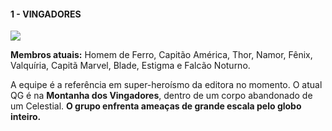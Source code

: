 #### 1 - VINGADORES

![](https://eb6f93.a2cdn1.secureserver.net/wp-content/uploads/2022/04/todas-equipes-marvel-250422-7.jpg)


**Membros atuais:** Homem de Ferro, Capitão América, Thor, Namor, Fênix, Valquíria, Capitã Marvel, Blade, Estigma e Falcão Noturno.

A equipe é a referência em super-heroísmo da editora no momento. O atual QG é na **Montanha dos Vingadores**, dentro de um corpo abandonado de um Celestial. **O grupo enfrenta ameaças de grande escala pelo globo inteiro.**

